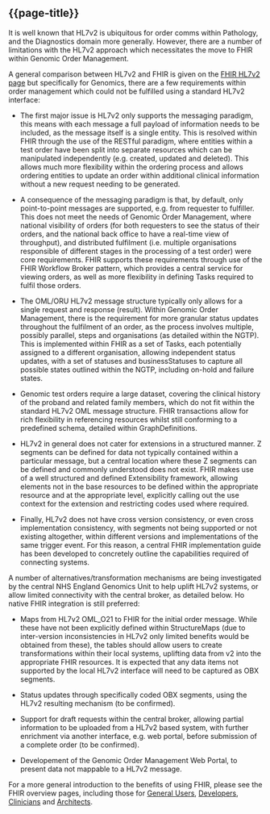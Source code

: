 ## {{page-title}}

It is well known that HL7v2 is ubiquitous for order comms within Pathology, and the Diagnostics domain more generally. However, there are a number of limitations with the HL7v2 approach which necessitates the move to FHIR within Genomic Order Management. 

A general comparison between HL7v2 and FHIR is given on the [FHIR HL7v2 page](https://www.hl7.org/fhir/R4/comparison-v2.html) but specifically for Genomics, there are a few requirements within order management which could not be fulfilled using a standard HL7v2 interface:

* The first major issue is HL7v2 only supports the messaging paradigm, this means with each message a full payload of information needs to be included, as the message itself is a single entity. This is resolved within FHIR through the use of the RESTful paradigm, where entities within a test order have been split into separate resources which can be manipulated independently (e.g. created, updated and deleted). This allows much more flexibility within the ordering process and allows ordering entities to update an order within additional clinical information without a new request needing to be generated.

* A consequence of the messaging paradigm is that, by default, only point-to-point messages are supported, e.g. from requester to fulfiller. This does not meet the needs of Genomic Order Management, where national visibility of orders (for both requesters to see the status of their orders, and the national back office to have a real-time view of throughput), and distributed fulfilment (i.e. multiple organisations responsible of different stages in the processing of a test order) were core requirements. FHIR supports these requirements through use of the FHIR Workflow Broker pattern, which provides a central service for viewing orders, as well as more flexibility in defining Tasks required to fulfil those orders.

* The OML/ORU HL7v2 message structure typically only allows for a single request and response (result). Within Genomic Order Management, there is the requirement for more granular status updates throughout the fulfilment of an order, as the process involves multiple, possibly parallel, steps and organisations (as detailed within the NGTP). This is implemented within FHIR as a set of Tasks, each potentially assigned to a different organisation, allowing independent status updates, with a set of statuses and businessStatuses to capture all possible states outlined within the NGTP, including on-hold and failure states.

* Genomic test orders require a large dataset, covering the clinical history of the proband and related family members, which do not fit within the standard HL7v2 OML message structure. FHIR transactions allow for rich flexibility in referencing resources whilst still conforming to a predefined schema, detailed within GraphDefinitions. 

* HL7v2 in general does not cater for extensions in a structured manner. Z segments can be defined for data not typically contained within a particular message, but a central location where these Z segments can be defined and commonly understood does not exist. FHIR makes use of a well structured and defined Extensibility framework, allowing elements not in the base resources to be defined within the appropriate resource and at the appropriate level, explicitly calling out the use context for the extension and restricting codes used where required.

* Finally, HL7v2 does not have cross version consistency, or even cross implementation consistency, with segments not being supported or not existing altogether, within different versions and implementations of the same trigger event. For this reason, a central FHIR implementation guide has been developed to concretely outline the capabilities required of connecting systems. 

A number of alternatives/transformation mechanisms are being investigated by the central NHS England Genomics Unit to help uplift HL7v2 systems, or allow limited connectivity with the central broker, as detailed below. Ho native FHIR integration is still preferred:

* Maps from HL7v2 OML_O21 to FHIR for the initial order message. While these have not been explicitly defined within StructureMaps (due to inter-version inconsistencies in HL7v2 only limited benefits would be obtained from these), the tables should allow users to create transformations within their local systems, uplifting data from v2 into the appropriate FHIR resources. It is expected that any data items not supported by the local HL7v2 interface will need to be captured as OBX segments. 

* Status updates through specifically coded OBX segments, using the HL7v2 resulting mechanism (to be confirmed).

* Support for draft requests within the central broker, allowing partial information to be uploaded from a HL7v2 based system, with further enrichment via another interface, e.g. web portal, before submission of a complete order (to be confirmed). 

* Developement of the Genomic Order Management Web Portal, to present data not mappable to a HL7v2 message.

For a more general introduction to the benefits of using FHIR, please see the FHIR overview pages, including those for [General Users](https://www.hl7.org/fhir/R4/overview.html), [Developers](https://www.hl7.org/fhir/R4/overview-dev.html), [Clinicians](https://www.hl7.org/fhir/R4/overview-clinical.html) and [Architects](https://www.hl7.org/fhir/R4/overview-arch.html).